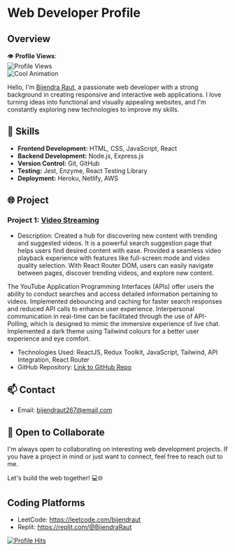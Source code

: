 # Web Developer Profile

<!--![Profile Banner](https://avatars.githubusercontent.com/u/61984063?v=4)-->

## Overview
👁️ **Profile Views**:  
![Profile Views](https://komarev.com/ghpvc/?username=BijendraRaut&color=orange&style=for-the-badge)  
![Cool Animation](https://media.giphy.com/media/LmNwrBhejkK9EFP504/giphy.gif)


Hello, I'm [Bijendra Raut](https://github.com/BijendraRaut), a passionate web developer with a strong background in creating responsive and interactive web applications. I love turning ideas into functional and visually appealing websites, and I'm constantly exploring new technologies to improve my skills.

## 🔧 Skills

- **Frontend Development:** HTML, CSS, JavaScript, React
- **Backend Development:** Node.js, Express.js
- **Version Control:** Git, GitHub
- **Testing:** Jest, Enzyme, React Testing Library
- **Deployment:** Heroku, Netlify, AWS

## 🌐 Project

### Project 1: [Video Streaming](https://video-sphere-bijendraut.netlify.app/)

- Description:
Created a hub for discovering new content with trending and suggested videos.
It is a powerful search suggestion page that helps users find desired content with ease.
Provided a seamless video playback experience with features like full-screen mode and video quality selection.
With React Router DOM, users can easily navigate between pages, discover trending videos, and explore new content.

The YouTube Application Programming Interfaces (APIs) offer users the ability to conduct searches and access detailed information pertaining to videos.
Implemented debouncing and caching for faster search responses and reduced API calls to enhance user experience.
Interpersonal communication in real-time can be facilitated through the use of API-Polling, which is designed to mimic the immersive experience of live chat.
Implemented a dark theme using Tailwind colours for a better user experience and eye comfort.
- Technologies Used: ReactJS, Redux Toolkit, JavaScript, Tailwind, API Integration, React Router
- GitHub Repository: [Link to GitHub Repo](https://github.com/BijendraRaut/Dev-Youtube)

<!--![Project 1 Screenshot](https://your-image-url.com/project1-screenshot.png)-->

<!--
## 📚 Blog

I occasionally write about web development and technology on my blog. Check out some of my recent posts:

- [Title of Blog Post 1](https://blog-url.com/post-1)
- [Title of Blog Post 2](https://blog-url.com/post-2)
-->
## 📫 Contact
- Email: bijendraut267@email.com

## 🌱 Open to Collaborate

I'm always open to collaborating on interesting web development projects. If you have a project in mind or just want to connect, feel free to reach out to me.

Let's build the web together! 💻🌐
## Coding Platforms
- LeetCode: https://leetcode.com/bijendraut
- Replit: https://replit.com/@BijendraRaut
<a href="https://hits.link/">
  <img src="https://hits.link/hits?url=https://replit.com/@BijendraRaut" alt="Profile Hits">
</a>
